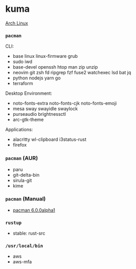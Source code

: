 kuma
========
[Arch Linux](https://archlinux.org/)

### `pacman`
CLI:

- base linux linux-firmware grub
- sudo iwd
- base-devel openssh htop man zip unzip
- neovim git zsh fd ripgrep fzf fuse2 watchexec lsd bat jq
- python nodejs yarn go
- terraform

Desktop Environment:

- noto-fonts-extra noto-fonts-cjk noto-fonts-emoji
- mesa sway swayidle swaylock
- purseaudio brightnessctl
- arc-gtk-theme

Applications:

- alacritty wl-clipboard i3status-rust
- firefox

### `pacman` (AUR)
- paru
- git-delta-bin
- sirula-git
- kime

### `pacman` (Manual)
- [pacman 6.0.0alpha1](http://allanmcrae.com/2020/12/pacman-6-0-0alpha1/)

### `rustup`
- stable: rust-src

### `/usr/local/bin`
- aws
- aws-mfa
